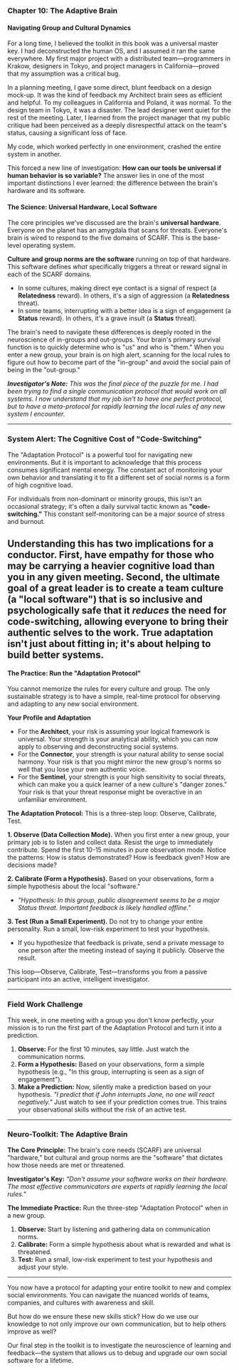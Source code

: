 ### **Chapter 10: The Adaptive Brain**
#### Navigating Group and Cultural Dynamics

For a long time, I believed the toolkit in this book was a universal master key. I had deconstructed the human OS, and I assumed it ran the same everywhere. My first major project with a distributed team—programmers in Krakow, designers in Tokyo, and project managers in California—proved that my assumption was a critical bug.

In a planning meeting, I gave some direct, blunt feedback on a design mock-up. It was the kind of feedback my Architect brain sees as efficient and helpful. To my colleagues in California and Poland, it was normal. To the design team in Tokyo, it was a disaster. The lead designer went quiet for the rest of the meeting. Later, I learned from the project manager that my public critique had been perceived as a deeply disrespectful attack on the team's status, causing a significant loss of face.

My code, which worked perfectly in one environment, crashed the entire system in another.

This forced a new line of investigation: **How can our tools be universal if human behavior is so variable?** The answer lies in one of the most important distinctions I ever learned: the difference between the brain's hardware and its software.

#### **The Science: Universal Hardware, Local Software**

The core principles we've discussed are the brain's **universal hardware**. Everyone on the planet has an amygdala that scans for threats. Everyone's brain is wired to respond to the five domains of SCARF. This is the base-level operating system.

**Culture and group norms are the software** running on top of that hardware. This software defines *what* specifically triggers a threat or reward signal in each of the SCARF domains.

*   In some cultures, making direct eye contact is a signal of respect (a **Relatedness** reward). In others, it's a sign of aggression (a **Relatedness** threat).
*   In some teams, interrupting with a better idea is a sign of engagement (a **Status** reward). In others, it's a grave insult (a **Status** threat).

The brain's need to navigate these differences is deeply rooted in the neuroscience of in-groups and out-groups. Your brain's primary survival function is to quickly determine who is "us" and who is "them." When you enter a new group, your brain is on high alert, scanning for the local rules to figure out how to become part of the "in-group" and avoid the social pain of being in the "out-group."

***Investigator's Note:*** *This was the final piece of the puzzle for me. I had been trying to find a single communication protocol that would work on all systems. I now understand that my job isn't to have one perfect protocol, but to have a meta-protocol for rapidly learning the local rules of any new system I encounter.*

---
### **System Alert: The Cognitive Cost of "Code-Switching"**

The "Adaptation Protocol" is a powerful tool for navigating new environments. But it is important to acknowledge that this process consumes significant mental energy. The constant act of monitoring your own behavior and translating it to fit a different set of social norms is a form of high cognitive load.

For individuals from non-dominant or minority groups, this isn't an occasional strategy; it's often a daily survival tactic known as **"code-switching."** This constant self-monitoring can be a major source of stress and burnout.

Understanding this has two implications for a conductor. First, have empathy for those who may be carrying a heavier cognitive load than you in any given meeting. Second, the ultimate goal of a great leader is to create a team culture (a "local software") that is so inclusive and psychologically safe that it *reduces* the need for code-switching, allowing everyone to bring their authentic selves to the work. True adaptation isn't just about fitting in; it's about helping to build better systems.
---

#### **The Practice: Run the "Adaptation Protocol"**

You cannot memorize the rules for every culture and group. The only sustainable strategy is to have a simple, real-time protocol for observing and adapting to any new social environment.

**Your Profile and Adaptation**
*   For the **Architect**, your risk is assuming your logical framework is universal. Your strength is your analytical ability, which you can now apply to observing and deconstructing social systems.
*   For the **Connector**, your strength is your natural ability to sense social harmony. Your risk is that you might mirror the new group's norms so well that you lose your own authentic voice.
*   For the **Sentinel**, your strength is your high sensitivity to social threats, which can make you a quick learner of a new culture's "danger zones." Your risk is that your threat response might be overactive in an unfamiliar environment.

**The Adaptation Protocol:**
This is a three-step loop: Observe, Calibrate, Test.

**1. Observe (Data Collection Mode).**
When you first enter a new group, your primary job is to listen and collect data. Resist the urge to immediately contribute. Spend the first 10-15 minutes in pure observation mode. Notice the patterns: How is status demonstrated? How is feedback given? How are decisions made?

**2. Calibrate (Form a Hypothesis).**
Based on your observations, form a simple hypothesis about the local "software."
*   *"Hypothesis: In this group, public disagreement seems to be a major Status threat. Important feedback is likely handled offline."*

**3. Test (Run a Small Experiment).**
Do not try to change your entire personality. Run a small, low-risk experiment to test your hypothesis.
*   If you hypothesize that feedback is private, send a private message to one person after the meeting instead of saying it publicly. Observe the result.

This loop—Observe, Calibrate, Test—transforms you from a passive participant into an active, intelligent investigator.

---
### **Field Work Challenge**

This week, in one meeting with a group you don't know perfectly, your mission is to run the first part of the Adaptation Protocol and turn it into a prediction.
1.  **Observe:** For the first 10 minutes, say little. Just watch the communication norms.
2.  **Form a Hypothesis:** Based on your observations, form a simple hypothesis (e.g., "In this group, interrupting is seen as a sign of engagement").
3.  **Make a Prediction:** Now, silently make a prediction based on your hypothesis. *"I predict that if John interrupts Jane, no one will react negatively."*
Just watch to see if your prediction comes true. This trains your observational skills without the risk of an active test.

---
### **Neuro-Toolkit: The Adaptive Brain**

**The Core Principle:**
The brain's core needs (SCARF) are universal "hardware," but cultural and group norms are the "software" that dictates how those needs are met or threatened.

**Investigator's Key:**
*"Don't assume your software works on their hardware. The most effective communicators are experts at rapidly learning the local rules."*

**The Immediate Practice:**
Run the three-step "Adaptation Protocol" when in a new group.
1.  **Observe:** Start by listening and gathering data on communication norms.
2.  **Calibrate:** Form a simple hypothesis about what is rewarded and what is threatened.
3.  **Test:** Run a small, low-risk experiment to test your hypothesis and adjust your style.

---

You now have a protocol for adapting your entire toolkit to new and complex social environments. You can navigate the nuanced worlds of teams, companies, and cultures with awareness and skill.

But how do we ensure these new skills stick? How do we use our knowledge to not only improve our own communication, but to help others improve as well?

Our final step in the toolkit is to investigate the neuroscience of learning and feedback—the system that allows us to debug and upgrade our own social software for a lifetime.
      
